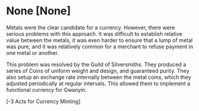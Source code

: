 # None [None]

Metals were the clear candidate for a currency. However, there were serious problems with this approach. It was difficult to establish relative value between the metals, it was even harder to ensure that a lump of metal was pure, and it was relatively common for a merchant to refuse payment in one metal or another.

This problem was resolved by the Guild of Silversmiths. They produced a series of Coins of uniform weight and design, and guaranteed purity. They also setup an exchange rate internally between the metal coins, which they adjusted periodically at regular intervals. This allowed them to implement a functional currency for Gwanyin.

[-3 Acts for Currency Minting]
